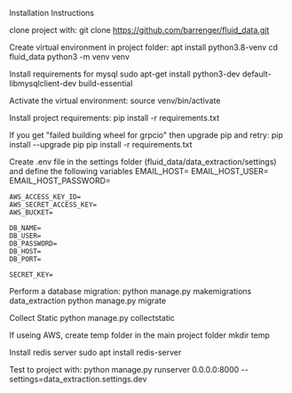 Installation Instructions

clone project with:
    git clone https://github.com/barrenger/fluid_data.git

Create virtual environment in project folder:
    apt install python3.8-venv
    cd fluid_data
    python3 -m venv venv

Install requirements for mysql
sudo apt-get install python3-dev default-libmysqlclient-dev build-essential

Activate the virtual environment:
    source venv/bin/activate

Install project requirements:
    pip install -r requirements.txt

If you get "failed building wheel for grpcio" then upgrade pip and retry:
    pip install --upgrade pip
    pip install -r requirements.txt

Create .env file in the settings folder (fluid_data/data_extraction/settings) and define the following variables
    EMAIL_HOST=
    EMAIL_HOST_USER=
    EMAIL_HOST_PASSWORD=

    AWS_ACCESS_KEY_ID=
    AWS_SECRET_ACCESS_KEY=
    AWS_BUCKET=

    DB_NAME=
    DB_USER=
    DB_PASSWORD=
    DB_HOST=
    DB_PORT=

    SECRET_KEY=

Perform a database migration:
    python manage.py makemigrations data_extraction
    python manage.py migrate

Collect Static
    python manage.py collectstatic

If useing AWS, create temp folder in the main project folder
    mkdir temp

Install redis server
    sudo apt install redis-server

Test to project with:
    python manage.py runserver 0.0.0.0:8000 --settings=data_extraction.settings.dev
